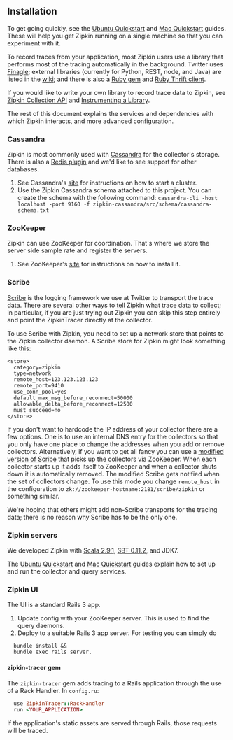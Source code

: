 ## Installation

To get going quickly, see the
[Ubuntu Quickstart](https://github.com/twitter/zipkin/blob/master/doc/ubuntu-quickstart.txt) and
[Mac Quickstart](https://github.com/twitter/zipkin/blob/master/doc/mac-quickstart.md) guides.
These will help you get Zipkin running on a single machine so that you can experiment with it.

To record traces from your application, most Zipkin users use a library that
performs most of the tracing automatically in the background. Twitter uses
[Finagle](https://github.com/twitter/finagle/tree/master/finagle-zipkin);
external libraries (currently for Python, REST, node, and Java) are listed in the
[wiki](https://github.com/twitter/zipkin/wiki#external-projects-that-use-zipkin);
and there is also a [Ruby gem](https://rubygems.org/gems/finagle-thrift) and
[Ruby Thrift client](https://github.com/twitter/thrift_client).

If you would like to write your own library to record trace data to Zipkin, see
[Zipkin Collection API](https://github.com/twitter/zipkin/blob/master/doc/collector-api.md)
and [Instrumenting a Library](http://twitter.github.io/zipkin/instrument.html).

The rest of this document explains the services and dependencies with which
Zipkin interacts, and more advanced configuration.


### Cassandra

Zipkin is most commonly used with [Cassandra](http://cassandra.apache.org/) for
the collector's storage. There is also a
[Redis plugin](https://github.com/twitter/zipkin/blob/master/doc/redis.md) and
we'd like to see support for other databases.

1. See Cassandra's <a href="http://cassandra.apache.org/">site</a> for instructions on how to start a cluster.
2. Use the Zipkin Cassandra schema attached to this project. You can create the schema with the following command:
`cassandra-cli -host localhost -port 9160 -f zipkin-cassandra/src/schema/cassandra-schema.txt`

### ZooKeeper
Zipkin can use ZooKeeper for coordination. That's where we store the server side sample rate and register the servers.

1. See ZooKeeper's <a href="http://zookeeper.apache.org/">site</a> for instructions on how to install it.

### Scribe
<a href="https://github.com/facebook/scribe">Scribe</a> is the logging
framework we use at Twitter to transport the trace data. There are several other
ways to tell Zipkin what trace data to collect; in particular, if you are just
trying out Zipkin you can skip this step entirely and point the ZipkinTracer
directly at the collector.

To use Scribe with Zipkin, you need to set up a network store that points to
the Zipkin collector daemon. A Scribe store for Zipkin might look something
like this:

    <store>
      category=zipkin
      type=network
      remote_host=123.123.123.123
      remote_port=9410
      use_conn_pool=yes
      default_max_msg_before_reconnect=50000
      allowable_delta_before_reconnect=12500
      must_succeed=no
    </store>

If you don't want to hardcode the IP address of your collector there are a few
options. One is to use an internal DNS entry for the collectors so that you only
have one place to change the addresses when you add or remove collectors.
Alternatively, if you want to get all fancy you can use a
[modified version of Scribe](https://github.com/traviscrawford/scribe) that
picks up the collectors via ZooKeeper. When each collector starts up it adds
itself to ZooKeeper and when a collector shuts down it is automatically
removed. The modified Scribe gets notified when the set of collectors change.
To use this mode you change `remote_host` in the configuration to
`zk://zookeeper-hostname:2181/scribe/zipkin` or something similar.

We're hoping that others might add non-Scribe transports for the tracing data;
there is no reason why Scribe has to be the only one.

### Zipkin servers
We developed Zipkin with
[Scala 2.9.1](http://www.scala-lang.org/downloads),
[SBT 0.11.2](http://www.scala-sbt.org/download.html), and JDK7.

The [Ubuntu Quickstart](https://github.com/twitter/zipkin/blob/master/doc/ubuntu-quickstart.txt)
and [Mac Quickstart](https://github.com/twitter/zipkin/blob/master/doc/mac-quickstart.md)
guides explain how to set up and run the collector and query services.

### Zipkin UI
The UI is a standard Rails 3 app.

1. Update config with your ZooKeeper server. This is used to find the query daemons.
2. Deploy to a suitable Rails 3 app server. For testing you can simply do
```
  bundle install &&
  bundle exec rails server.
```

#### zipkin-tracer gem
The `zipkin-tracer` gem adds tracing to a Rails application through the use of a Rack Handler.
In `config.ru`:

```ruby
  use ZipkinTracer::RackHandler
  run <YOUR_APPLICATION>
```

If the application's static assets are served through Rails, those requests will be traced.

